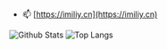 - 📫 [https://imiliy.cn](https://imiliy.cn)

![Github Stats](https://github-readme-stats.vercel.app/api?username=simo8102&show_icons=true&theme=dark&count_private=true)
![Top Langs](https://github-readme-stats.vercel.app/api/top-langs/?username=simo8102&layout=compact&theme=tokyonight)
